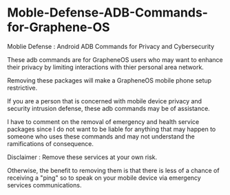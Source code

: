 # Moble-Defense-ADB-Commands-for-Graphene-OS

Moblie Defense : Android ADB Commands for Privacy and Cybersecurity

These adb commands are for GrapheneOS users who may want to enhance 
their privacy by limiting interactions with thier personal area network.

Removing these packages will make a GrapheneOS mobile phone setup restrictive.

If you are a person that is concerned with mobile device privacy and security 
intrusion defense, these adb commands may be of assistance.

I have to comment on the removal of emergency and health service packages since 
I do not want to be liable for anything that may happen to someone who uses 
these commands and may not understand the ramifications of consequence.

Disclaimer : Remove these services at your own risk. 

Otherwise, the benefit to removing them is that there is less of a chance of 
receiving a "ping" so to speak on your mobile device via emergency services 
communications.
